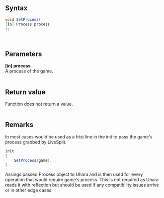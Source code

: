 ## Syntax
```c#
void SetProcess(
[in] Process process
);
```   
&nbsp;
## Parameters
**[in] process**   
A process of the game.   
&nbsp;
## Return value
Function does not return a value.   
&nbsp;
## Remarks
In most cases would be used as a frist line in the init to pass the game's process grabbed by LiveSplit.
```c#
init
{
    SetProcess(game);
}
```
Assings passed Process object to Uhara and is then used for every operation that would require game's process.
This is not required as Uhara reads it with reflection but should be used if any compatibility issues arrive or in other edge cases.
